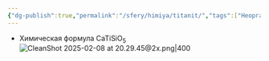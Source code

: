 ```yaml
---
{"dg-publish":true,"permalink":"/sfery/himiya/titanit/","tags":["Неорганика"]}
---
```


- Химическая формула CaTiSiO<sub>5</sub>
![CleanShot 2025-02-08 at 20.29.45@2x.png|400](/img/user/%D0%90%D1%80%D1%85%D0%B8%D0%B2/%D0%9A%D1%8D%D1%88/CleanShot%202025-02-08%20at%2020.29.45@2x.png)
